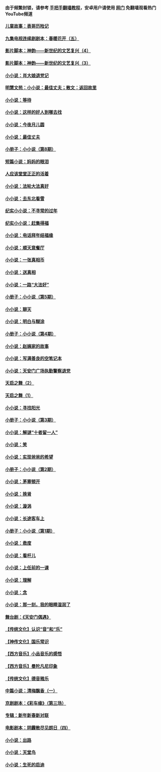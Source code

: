 #### 由于频繁封锁，请参考 [手把手翻墙教程](https://github.com/gfw-breaker/guides/wiki/)，安卓用户请使用 [网门](https://github.com/gfw-breaker/nogfw/blob/master/dl.md?t=07191100) 免翻墙观看热门YouTube频道 

#### [儿童故事：表哥历险记](../pages/328/383535.md?t=07191100) 

#### [九集电视连续剧剧本：春暖花开（五）](../pages/328/275919.md?t=07191100) 

#### [影片脚本：神韵——新世纪的文艺复兴（4）](../pages/328/266089.md?t=07191100) 

#### [影片脚本：神韵——新世纪的文艺复兴（3）](../pages/328/266087.md?t=07191100) 

#### [小小说：肖大娘退党记](../pages/328/239807.md?t=07191100) 

#### [明慧文苑：小小说：最佳丈夫；散文：返回故里](../pages/328/3439.md?t=07191100) 

#### [小小说：等待](../pages/328/223927.md?t=07191100) 

#### [小小说：这样的好人到哪去找](../pages/328/209396.md?t=07191100) 

#### [小小说：今夜月儿圆](../pages/328/193588.md?t=07191100) 

#### [小小说：最佳丈夫](../pages/328/190938.md?t=07191100) 

#### [小册子：小小说（第8期）](../pages/328/188202.md?t=07191100) 

#### [短篇小说：妈妈的眼泪](../pages/328/187712.md?t=07191100) 

#### [人应该堂堂正正的活着](../pages/328/182430.md?t=07191100) 

#### [小小说：法轮大法真好](../pages/328/174669.md?t=07191100) 

#### [小小说：去东北看雪](../pages/328/173882.md?t=07191100) 

#### [纪实小小说：不寻常的过年](../pages/328/173187.md?t=07191100) 

#### [纪实小小说：赶集得福](../pages/328/172652.md?t=07191100) 

#### [小小说：电话拜年结福缘](../pages/328/172533.md?t=07191100) 

#### [小小说：顺天意餐厅](../pages/328/170182.md?t=07191100) 

#### [小小说：一张真相币](../pages/328/169410.md?t=07191100) 

#### [小小说：送真相](../pages/328/166713.md?t=07191100) 

#### [小小说：一路“大法好”](../pages/328/162016.md?t=07191100) 

#### [小册子：小小说（第5期）](../pages/328/161131.md?t=07191100) 

#### [小小说：聊天](../pages/328/159640.md?t=07191100) 

#### [小小说：明白与糊涂](../pages/328/158101.md?t=07191100) 

#### [小册子：小小说（第4期）](../pages/328/158006.md?t=07191100) 

#### [小小说：赵姨家的故事](../pages/328/157843.md?t=07191100) 

#### [小小说：写满善良的空笔记本](../pages/328/157382.md?t=07191100) 

#### [小小说：天安门广场执勤警察退党](../pages/328/156982.md?t=07191100) 

#### [天启之舞（2）](../pages/328/153440.md?t=07191100) 

#### [天启之舞（1）](../pages/328/153439.md?t=07191100) 

#### [小小说：寻找阳光](../pages/328/153065.md?t=07191100) 

#### [小册子：小小说（第3期）](../pages/328/151715.md?t=07191100) 

#### [小小说：解谜“十者留一人”](../pages/328/148967.md?t=07191100) 

#### [小小说：笑](../pages/328/148905.md?t=07191100) 

#### [小小说：实现爸爸的希望](../pages/328/148096.md?t=07191100) 

#### [小册子：小小说（第2期）](../pages/328/147214.md?t=07191100) 

#### [小小说：茅塞顿开](../pages/328/147030.md?t=07191100) 

#### [小小说：换肾](../pages/328/146770.md?t=07191100) 

#### [小小说：漩涡](../pages/328/146683.md?t=07191100) 

#### [小小说：长途客车上](../pages/328/145076.md?t=07191100) 

#### [小册子：小小说（第1期）](../pages/328/143963.md?t=07191100) 

#### [小小说：救度](../pages/328/143927.md?t=07191100) 

#### [小小说：看杆儿](../pages/328/142137.md?t=07191100) 

#### [小小说：上任前的一课](../pages/328/140808.md?t=07191100) 

#### [小小说：理解](../pages/328/140476.md?t=07191100) 

#### [小小说：念](../pages/328/139513.md?t=07191100) 

#### [小小说：那一刻，我的眼睛湿润了](../pages/328/138476.md?t=07191100) 

#### [舞台剧：《天安门偶遇》](../pages/328/117155.md?t=07191100) 

#### [【传统文化】认识“音”和“乐”](../pages/328/108667.md?t=07191100) 

#### [【神传文化】国乐常识](../pages/328/104225.md?t=07191100) 

#### [【西方音乐】小品音乐的感悟](../pages/328/102924.md?t=07191100) 

#### [【西方音乐】曼陀凡尼印象](../pages/328/102922.md?t=07191100) 

#### [【传统文化】德音雅乐](../pages/328/102923.md?t=07191100) 

#### [中篇小说：清梅飘香（一）](../pages/328/101058.md?t=07191100) 

#### [京剧剧本：《彩车缘》（第三场）](../pages/328/96434.md?t=07191100) 

#### [专辑：新年新春新对联](../pages/328/94991.md?t=07191100) 

#### [电影剧本：阴霾散尽见朗日（四）](../pages/328/87081.md?t=07191100) 

#### [小小说：出路](../pages/328/84848.md?t=07191100) 

#### [小小说：天堂鸟](../pages/328/83084.md?t=07191100) 

#### [小小说：生死的启迪](../pages/328/70977.md?t=07191100) 

